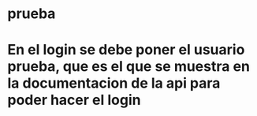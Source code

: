 # prueba

# En el login se debe poner el usuario prueba, que es el que se muestra en la documentacion de la api para poder hacer el login